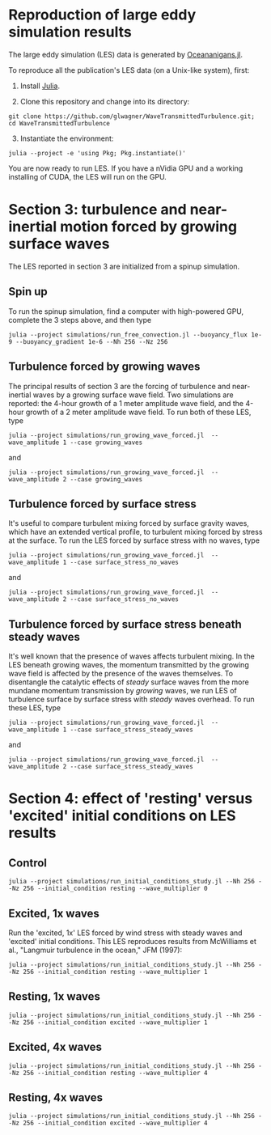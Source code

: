 # Reproduction of large eddy simulation results

The large eddy simulation (LES) data is generated by [Oceananigans.jl](https://github.com/climate-machine/Oceananigans.jl).

To reproduce all the publication's LES data (on a Unix-like system), first:

1. Install [Julia](https://julialang.org).

2. Clone this repository and change into its directory: 

```
git clone https://github.com/glwagner/WaveTransmittedTurbulence.git; cd WaveTransmittedTurbulence
```

3. Instantiate the environment: 

```
julia --project -e 'using Pkg; Pkg.instantiate()'
```

You are now ready to run LES. If you have a nVidia GPU and a working installing of CUDA, the LES will run on the GPU.

# Section 3: turbulence and near-inertial motion forced by growing surface waves

The LES reported in section 3 are initialized from a spinup simulation.

## Spin up

To run the spinup simulation, find a computer with high-powered GPU, complete the 3 steps above, and then type

```
julia --project simulations/run_free_convection.jl --buoyancy_flux 1e-9 --buoyancy_gradient 1e-6 --Nh 256 --Nz 256
```

## Turbulence forced by growing waves

The principal results of section 3 are the forcing of turbulence and near-inertial waves by a growing 
surface wave field. Two simulations are reported: the 4-hour growth of a 1 meter amplitude wave field,
and the 4-hour growth of a 2 meter amplitude wave field. To run both of these LES, type

```
julia --project simulations/run_growing_wave_forced.jl  --wave_amplitude 1 --case growing_waves
```

and

```
julia --project simulations/run_growing_wave_forced.jl  --wave_amplitude 2 --case growing_waves
```

## Turbulence forced by surface stress

It's useful to compare turbulent mixing forced by surface gravity waves, which have an extended vertical profile,
to turbulent mixing forced by stress at the surface. To run the LES forced by surface stress with no waves, type

```
julia --project simulations/run_growing_wave_forced.jl  --wave_amplitude 1 --case surface_stress_no_waves
```

and

```
julia --project simulations/run_growing_wave_forced.jl  --wave_amplitude 2 --case surface_stress_no_waves
```

## Turbulence forced by surface stress beneath steady waves

It's well known that the presence of waves affects turbulent mixing. In the LES beneath growing waves, the momentum 
transmitted by the growing wave field is affected by the presence of the waves themselves. To disentangle the 
catalytic effects of _steady_ surface waves from the more mundane momentum transmission by _growing_ waves,
we run LES of turbulence surface by surface stress with *steady* waves overhead. To run these LES, type

```
julia --project simulations/run_growing_wave_forced.jl  --wave_amplitude 1 --case surface_stress_steady_waves
```

and

```
julia --project simulations/run_growing_wave_forced.jl  --wave_amplitude 2 --case surface_stress_steady_waves
```

# Section 4: effect of 'resting' versus 'excited' initial conditions on LES results
 
## Control

```
julia --project simulations/run_initial_conditions_study.jl --Nh 256 --Nz 256 --initial_condition resting --wave_multiplier 0
```

## Excited, 1x waves

Run the 'excited, 1x' LES forced by wind stress with steady waves and 'excited' initial conditions. This LES reproduces results from McWilliams et al., "Langmuir turbulence in the ocean," JFM (1997):

```
julia --project simulations/run_initial_conditions_study.jl --Nh 256 --Nz 256 --initial_condition resting --wave_multiplier 1
```

## Resting, 1x waves

```
julia --project simulations/run_initial_conditions_study.jl --Nh 256 --Nz 256 --initial_condition excited --wave_multiplier 1
```

## Excited, 4x waves

```
julia --project simulations/run_initial_conditions_study.jl --Nh 256 --Nz 256 --initial_condition resting --wave_multiplier 4
```

## Resting, 4x waves

```
julia --project simulations/run_initial_conditions_study.jl --Nh 256 --Nz 256 --initial_condition excited --wave_multiplier 4
```
